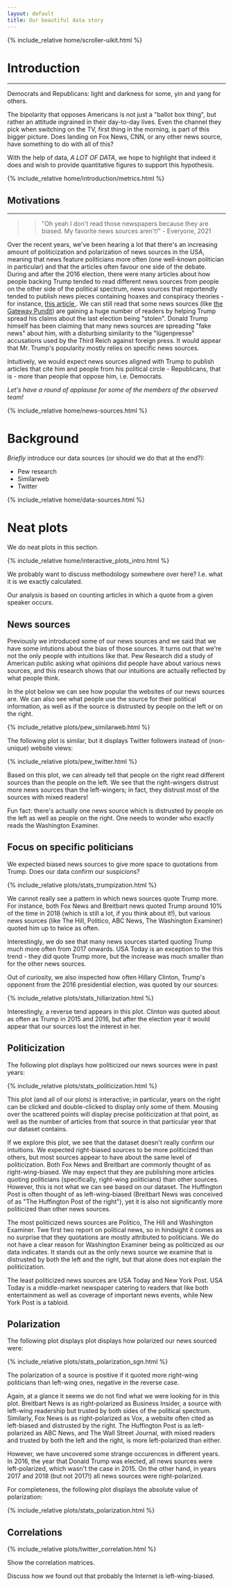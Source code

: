 ```yaml
---
layout: default
title: Our beautiful data story
---
```


{% include_relative home/scroller-uikit.html %}

# Introduction
***
Democrats and Republicans: light and darkness for some, yin and yang for others.

The bipolarity that opposes Americans is not just a "ballot box thing", but rather an attitude ingrained in their day-to-day lives.
Even the channel they pick when switching on the TV, first thing in the morning, is part of this bigger picture.
Does landing on Fox News, CNN, or any other news source, have something to do with all of this?

With the help of data, *A LOT OF DATA*, we hope to highlight that indeed it does and wish to provide quantitative figures to support this hypothesis.

{% include_relative home/introduction/metrics.html %}

## Motivations
***
>> "Oh yeah I don't read those newspapers because they are biased. My favorite news sources aren't!" - Everyone, 2021

Over the recent years, we've been hearing a lot that there's an increasing
amount of politicization and polarization of news sources in the USA, meaning
that news feature politicians more often (one well-known politician in
particular) and that the articles often favour one side of the debate. During
and after the 2016 election, there were many articles about how people backing
Trump tended to read different news sources from people on the other side of the
political spectrum, news sources that reportendly tended to publish news pieces
containing hoaxes and conspiracy theories - for instance, [this article
](https://www.washingtonpost.com/news/the-fix/wp/2017/08/22/trump-backers-disturbing-reliance-on-hoax-and-conspiracy-theory-websites-in-1-chart/).
We can still read that some news sources (like [the Gateway
Pundit](https://www.reuters.com/investigates/special-report/usa-election-threats-gatewaypundit/))
are gaining a huge number of readers by helping Trump spread his claims about
the last election being "stolen". Donald Trump himself has been claiming that
many news sources are spreading "fake news" about him, with a disturbing
similarity to the "lügenpresse" accusations used by the Third Reich against
foreign press. It would appear that Mr. Trump's popularity mostly relies
on specific news sources.

Intuitively, we would expect news sources aligned with Trump to publish articles
that cite him and people from his political circle - Republicans, that is - more
than people that oppose him, i.e. Democrats.

*Let's have a round of applause for some of the members of the observed team!*

{% include_relative home/news-sources.html %}


# Background

_Briefly_ introduce our data sources (or should we do that at the end?):
- Pew research
- Similarweb
- Twitter

{% include_relative home/data-sources.html %}

# Neat plots

We do neat plots in this section.

{% include_relative home/interactive_plots_intro.html %}

We probably want to discuss methodology somewhere over here?
I.e. what it is we exactly calculated.

Our analysis is based on counting articles in which a quote from a given speaker
occurs.

## News sources

Previously we introduced some of our news sources and we said that we have some
intutions about the bias of those sources. It turns out that we're not the only
people with intuitions like that. Pew Research did a study of American public
asking what opinions did people have about various news sources, and this
research shows that our intuitions are actually reflected by what people think.

In the plot below we can see how popular the websites of our news sources are.
We can also see what people use the source for their political information, as
well as if the source is distrusted by people on the left or on the right.

{% include_relative plots/pew_similarweb.html %}

The following plot is similar, but it displays Twitter followers instead of
(non-unique) website views:

{% include_relative plots/pew_twitter.html %}

Based on this plot, we can already tell that people on the right read different
sources than the people on the left. We see that the right-wingers distrust more
news sources than the left-wingers; in fact, they distrust most of the sources with
mixed readers! 

Fun fact: there's actually one news source which is distrusted by people on the
left as well as people on the right. One needs to wonder who exactly reads the
Washington Examiner.

## Focus on specific politicians

We expected biased news sources to give more space to quotations from Trump.
Does our data confirm our suspicions?

{% include_relative plots/stats_trumpization.html %}

We cannot really see a pattern in which news sources quote Trump more. For
instance, both Fox News and Breitbart news quoted Trump around 10% of the time
in 2018 (which is still a lot, if you think about it!), but various news sources
(like The Hill, Politico, ABC News, The Washington Examiner) quoted him up to
twice as often.

Interestingly, we do see that many news sources started quoting Trump much more
often from 2017 onwards. USA Today is an exception to the this trend - they did
quote Trump more, but the increase was much smaller than for the other news
sources.

Out of curiosity, we also inspected how often Hillary Clinton, Trump's opponent
from the 2016 presidential election, was quoted by our sources:

{% include_relative plots/stats_hillarization.html %}

Interestingly, a reverse tend appears in this plot. Clinton was quoted about as
often as Trump in 2015 and 2016, but after the election year it would appear that
our sources lost the interest in her.

## Politicization

The following plot displays how politicized our news sources were in past years:

{% include_relative plots/stats_politicization.html %}

This plot (and all of our plots) is interactive; in particular, years on the
right can be clicked and double-clicked to display only some of them. Mousing
over the scattered points will display precise politicization at that point, as
well as the number of articles from that source in that particular year that our
dataset contains.

If we explore this plot, we see that the dataset doesn't really confirm our
intuitions. We expected right-biased sources to be more politicized than others,
but most sources appear to have about the same level of politicization.
Both Fox News and Breitbart are commonly thought of as right-wing-biased.
We may expect that they are publishing more articles quoting politicians (specifically,
right-wing politicians) than other sources. However, this is not what we can see
based on our dataset. The Huffington Post is often thought of as left-wing-biased
(Breitbart News was conceived of as "The Huffington Post of the right"), yet it is
also not significantly more politicized than other news sources.

The most politicized news sources are Politico, The Hill and Washington
Examiner. Twe first two report on political news, so in hindsight it comes as no
surprise that they quotations are mostly attributed to politicians. We do not
have a clear reason for Washington Examiner being as politicized as our data
indicates. It stands out as the only news source we examine that is distrusted
by both the left and the right, but that alone does not explain the politicization.

The least politicized news sources are USA Today and New York Post. USA Today is
a middle-market newspaper catering to readers that like both entertainment as
well as coverage of important news events, while New York Post is a tabloid.

## Polarization

The following plot displays plot displays how polarized our news sourced were:

{% include_relative plots/stats_polarization_sgn.html %}

The polarization of a source is positive if it quoted more right-wing
politicians than left-wing ones, negative in the reverse case.

Again, at a glance it seems we do not find what we were looking for in this
plot. Breitbart News is as right-polarized as Business Insider, a source with
left-wing readership but trusted by both sides of the political spectrum.
Similarly, Fox News is as right-polarized as Vox, a website often cited as
left-biased and distrusted by the right. The Huffington Post is as
left-polarized as ABC News, and The Wall Street Journal, with mixed readers and
trusted by both the left and the right, is more left-polarized than either.

However, we have uncovered some strange occurences in different years. In 2016,
the year that Donald Trump was elected, all news sources were left-polarized,
which wasn't the case in 2015. On the other hand, in years 2017 and 2018 (but
not 2017!) all news sources were right-polarized.

For completeness, the following plot displays the absolute value of polarization:

{% include_relative plots/stats_polarization.html %}

## Correlations

{% include_relative plots/twitter_correlation.html %}

Show the correlation matrices.

Discuss how we found out that probably the Internet is left-wing-biased.


<!--
<div style="height:500px"></div>
---

# Instructions
In [this page](instructions) you can find some simple info on how to write that stuff. 

---

# This is a test page

This is an index page in markdown.

Here you can simply write in **markdown**. 
What happens if I import `HTML`?

{% include_relative home/snippet.html %}

Cool, it works. 

Now we can go back to work!!!

But also... we can import `Mardown` files!

{% include_relative home/chapter-01.md %}

## This is a test plotly demo

With plotly, we can generate interactive plots and save them to HTML.
Doing so is as simple as:

```python
import plotly.express as px
df = px.data.medals_long()

for i in range(0, len(df)):
    # Add some column that pretends to be a name of the point
    df.at[i, 'name'] = f'Point#{i}'

fig = px.scatter(df, y="count", x="nation", color="medal", symbol="medal", hover_name='name')
fig.update_traces(marker_size=10)
fig.write_html("./scatter_demo.html", include_plotlyjs="cdn", full_html=False)
```

And if we include the result, it looks like follows:

<!--{% include_relative plotly/scatter_demo.html %}-->


<!--{% include_relative plotly/bar_demo.html %}-->
